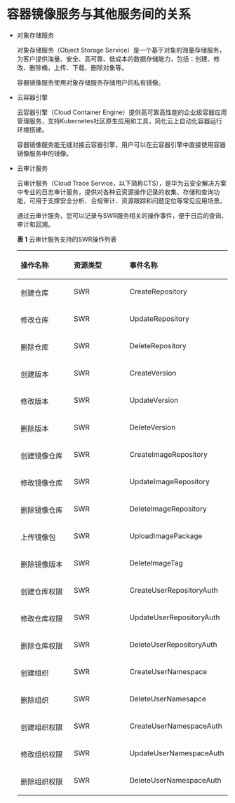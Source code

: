 # 容器镜像服务与其他服务间的关系<a name="swr_01_0003"></a>

-   对象存储服务

    对象存储服务（Object Storage Service）是一个基于对象的海量存储服务，为客户提供海量、安全、高可靠、低成本的数据存储能力，包括：创建、修改、删除桶，上传、下载、删除对象等。

    容器镜像服务使用对象存储服务存储用户的私有镜像。

-   云容器引擎

    云容器引擎（Cloud Container Engine）提供高可靠高性能的企业级容器应用管理服务，支持Kubernetes社区原生应用和工具，简化云上自动化容器运行环境搭建。

    容器镜像服务能无缝对接云容器引擎，用户可以在云容器引擎中直接使用容器镜像服务中的镜像。

-   云审计服务

    云审计服务（Cloud Trace Service，以下简称CTS），是华为云安全解决方案中专业的日志审计服务，提供对各种云资源操作记录的收集、存储和查询功能，可用于支撑安全分析、合规审计、资源跟踪和问题定位等常见应用场景。

    通过云审计服务，您可以记录与SWR服务相关的操作事件，便于日后的查询、审计和回溯。

    **表 1**  云审计服务支持的SWR操作列表

    <a name="table813304811325"></a>
    <table><thead align="left"><tr id="row10134194893218"><th class="cellrowborder" valign="top" width="33.33333333333333%" id="mcps1.2.4.1.1"><p id="p31341148103210"><a name="p31341148103210"></a><a name="p31341148103210"></a>操作名称</p>
    </th>
    <th class="cellrowborder" valign="top" width="33.33333333333333%" id="mcps1.2.4.1.2"><p id="p113474815328"><a name="p113474815328"></a><a name="p113474815328"></a>资源类型</p>
    </th>
    <th class="cellrowborder" valign="top" width="33.33333333333333%" id="mcps1.2.4.1.3"><p id="p171345482325"><a name="p171345482325"></a><a name="p171345482325"></a>事件名称</p>
    </th>
    </tr>
    </thead>
    <tbody><tr id="row18134748153212"><td class="cellrowborder" valign="top" width="33.33333333333333%" headers="mcps1.2.4.1.1 "><p id="p26211832163419"><a name="p26211832163419"></a><a name="p26211832163419"></a>创建仓库</p>
    </td>
    <td class="cellrowborder" valign="top" width="33.33333333333333%" headers="mcps1.2.4.1.2 "><p id="p13621132163414"><a name="p13621132163414"></a><a name="p13621132163414"></a>SWR</p>
    </td>
    <td class="cellrowborder" valign="top" width="33.33333333333333%" headers="mcps1.2.4.1.3 "><p id="p9621113212348"><a name="p9621113212348"></a><a name="p9621113212348"></a>CreateRepository</p>
    </td>
    </tr>
    <tr id="row51349489327"><td class="cellrowborder" valign="top" width="33.33333333333333%" headers="mcps1.2.4.1.1 "><p id="p5621183253414"><a name="p5621183253414"></a><a name="p5621183253414"></a>修改仓库</p>
    </td>
    <td class="cellrowborder" valign="top" width="33.33333333333333%" headers="mcps1.2.4.1.2 "><p id="p106217321342"><a name="p106217321342"></a><a name="p106217321342"></a>SWR</p>
    </td>
    <td class="cellrowborder" valign="top" width="33.33333333333333%" headers="mcps1.2.4.1.3 "><p id="p1962110325348"><a name="p1962110325348"></a><a name="p1962110325348"></a>UpdateRepository</p>
    </td>
    </tr>
    <tr id="row1134748143220"><td class="cellrowborder" valign="top" width="33.33333333333333%" headers="mcps1.2.4.1.1 "><p id="p106212032203419"><a name="p106212032203419"></a><a name="p106212032203419"></a>删除仓库</p>
    </td>
    <td class="cellrowborder" valign="top" width="33.33333333333333%" headers="mcps1.2.4.1.2 "><p id="p6621332143410"><a name="p6621332143410"></a><a name="p6621332143410"></a>SWR</p>
    </td>
    <td class="cellrowborder" valign="top" width="33.33333333333333%" headers="mcps1.2.4.1.3 "><p id="p562115326347"><a name="p562115326347"></a><a name="p562115326347"></a>DeleteRepository</p>
    </td>
    </tr>
    <tr id="row101351148133213"><td class="cellrowborder" valign="top" width="33.33333333333333%" headers="mcps1.2.4.1.1 "><p id="p16211232183415"><a name="p16211232183415"></a><a name="p16211232183415"></a>创建版本</p>
    </td>
    <td class="cellrowborder" valign="top" width="33.33333333333333%" headers="mcps1.2.4.1.2 "><p id="p962153215343"><a name="p962153215343"></a><a name="p962153215343"></a>SWR</p>
    </td>
    <td class="cellrowborder" valign="top" width="33.33333333333333%" headers="mcps1.2.4.1.3 "><p id="p3621143214344"><a name="p3621143214344"></a><a name="p3621143214344"></a>CreateVersion</p>
    </td>
    </tr>
    <tr id="row1784252116336"><td class="cellrowborder" valign="top" width="33.33333333333333%" headers="mcps1.2.4.1.1 "><p id="p20621632143412"><a name="p20621632143412"></a><a name="p20621632143412"></a>修改版本</p>
    </td>
    <td class="cellrowborder" valign="top" width="33.33333333333333%" headers="mcps1.2.4.1.2 "><p id="p162153253413"><a name="p162153253413"></a><a name="p162153253413"></a>SWR</p>
    </td>
    <td class="cellrowborder" valign="top" width="33.33333333333333%" headers="mcps1.2.4.1.3 "><p id="p16211532123416"><a name="p16211532123416"></a><a name="p16211532123416"></a>UpdateVersion</p>
    </td>
    </tr>
    <tr id="row13851724173314"><td class="cellrowborder" valign="top" width="33.33333333333333%" headers="mcps1.2.4.1.1 "><p id="p1362183211344"><a name="p1362183211344"></a><a name="p1362183211344"></a>删除版本</p>
    </td>
    <td class="cellrowborder" valign="top" width="33.33333333333333%" headers="mcps1.2.4.1.2 "><p id="p16214321342"><a name="p16214321342"></a><a name="p16214321342"></a>SWR</p>
    </td>
    <td class="cellrowborder" valign="top" width="33.33333333333333%" headers="mcps1.2.4.1.3 "><p id="p262193218343"><a name="p262193218343"></a><a name="p262193218343"></a>DeleteVersion</p>
    </td>
    </tr>
    <tr id="row20535163218330"><td class="cellrowborder" valign="top" width="33.33333333333333%" headers="mcps1.2.4.1.1 "><p id="p762103210341"><a name="p762103210341"></a><a name="p762103210341"></a>创建镜像仓库</p>
    </td>
    <td class="cellrowborder" valign="top" width="33.33333333333333%" headers="mcps1.2.4.1.2 "><p id="p26211132123413"><a name="p26211132123413"></a><a name="p26211132123413"></a>SWR</p>
    </td>
    <td class="cellrowborder" valign="top" width="33.33333333333333%" headers="mcps1.2.4.1.3 "><p id="p1762183223410"><a name="p1762183223410"></a><a name="p1762183223410"></a>CreateImageRepository</p>
    </td>
    </tr>
    <tr id="row19561437193317"><td class="cellrowborder" valign="top" width="33.33333333333333%" headers="mcps1.2.4.1.1 "><p id="p2621103243416"><a name="p2621103243416"></a><a name="p2621103243416"></a>修改镜像仓库</p>
    </td>
    <td class="cellrowborder" valign="top" width="33.33333333333333%" headers="mcps1.2.4.1.2 "><p id="p5621133273415"><a name="p5621133273415"></a><a name="p5621133273415"></a>SWR</p>
    </td>
    <td class="cellrowborder" valign="top" width="33.33333333333333%" headers="mcps1.2.4.1.3 "><p id="p186210321349"><a name="p186210321349"></a><a name="p186210321349"></a>UpdateImageRepository</p>
    </td>
    </tr>
    <tr id="row105054017335"><td class="cellrowborder" valign="top" width="33.33333333333333%" headers="mcps1.2.4.1.1 "><p id="p1262113263411"><a name="p1262113263411"></a><a name="p1262113263411"></a>删除镜像仓库</p>
    </td>
    <td class="cellrowborder" valign="top" width="33.33333333333333%" headers="mcps1.2.4.1.2 "><p id="p9621193215349"><a name="p9621193215349"></a><a name="p9621193215349"></a>SWR</p>
    </td>
    <td class="cellrowborder" valign="top" width="33.33333333333333%" headers="mcps1.2.4.1.3 "><p id="p1062114324342"><a name="p1062114324342"></a><a name="p1062114324342"></a>DeleteImageRepository</p>
    </td>
    </tr>
    <tr id="row1668944213335"><td class="cellrowborder" valign="top" width="33.33333333333333%" headers="mcps1.2.4.1.1 "><p id="p6621203220346"><a name="p6621203220346"></a><a name="p6621203220346"></a>上传镜像包</p>
    </td>
    <td class="cellrowborder" valign="top" width="33.33333333333333%" headers="mcps1.2.4.1.2 "><p id="p56211432193416"><a name="p56211432193416"></a><a name="p56211432193416"></a>SWR</p>
    </td>
    <td class="cellrowborder" valign="top" width="33.33333333333333%" headers="mcps1.2.4.1.3 "><p id="p662193263419"><a name="p662193263419"></a><a name="p662193263419"></a>UploadImagePackage</p>
    </td>
    </tr>
    <tr id="row5769144512330"><td class="cellrowborder" valign="top" width="33.33333333333333%" headers="mcps1.2.4.1.1 "><p id="p20621132123418"><a name="p20621132123418"></a><a name="p20621132123418"></a>删除镜像版本</p>
    </td>
    <td class="cellrowborder" valign="top" width="33.33333333333333%" headers="mcps1.2.4.1.2 "><p id="p196212323345"><a name="p196212323345"></a><a name="p196212323345"></a>SWR</p>
    </td>
    <td class="cellrowborder" valign="top" width="33.33333333333333%" headers="mcps1.2.4.1.3 "><p id="p14621143273419"><a name="p14621143273419"></a><a name="p14621143273419"></a>DeleteImageTag</p>
    </td>
    </tr>
    <tr id="row16645145103314"><td class="cellrowborder" valign="top" width="33.33333333333333%" headers="mcps1.2.4.1.1 "><p id="p1362117329346"><a name="p1362117329346"></a><a name="p1362117329346"></a>创建仓库权限</p>
    </td>
    <td class="cellrowborder" valign="top" width="33.33333333333333%" headers="mcps1.2.4.1.2 "><p id="p116226329344"><a name="p116226329344"></a><a name="p116226329344"></a>SWR</p>
    </td>
    <td class="cellrowborder" valign="top" width="33.33333333333333%" headers="mcps1.2.4.1.3 "><p id="p18622032103418"><a name="p18622032103418"></a><a name="p18622032103418"></a>CreateUserRepositoryAuth</p>
    </td>
    </tr>
    <tr id="row15741134833312"><td class="cellrowborder" valign="top" width="33.33333333333333%" headers="mcps1.2.4.1.1 "><p id="p162283253418"><a name="p162283253418"></a><a name="p162283253418"></a>修改仓库权限</p>
    </td>
    <td class="cellrowborder" valign="top" width="33.33333333333333%" headers="mcps1.2.4.1.2 "><p id="p962233211345"><a name="p962233211345"></a><a name="p962233211345"></a>SWR</p>
    </td>
    <td class="cellrowborder" valign="top" width="33.33333333333333%" headers="mcps1.2.4.1.3 "><p id="p15622143216346"><a name="p15622143216346"></a><a name="p15622143216346"></a>UpdateUserRepositoryAuth</p>
    </td>
    </tr>
    <tr id="row146779019343"><td class="cellrowborder" valign="top" width="33.33333333333333%" headers="mcps1.2.4.1.1 "><p id="p116225321348"><a name="p116225321348"></a><a name="p116225321348"></a>删除仓库权限</p>
    </td>
    <td class="cellrowborder" valign="top" width="33.33333333333333%" headers="mcps1.2.4.1.2 "><p id="p562283216348"><a name="p562283216348"></a><a name="p562283216348"></a>SWR</p>
    </td>
    <td class="cellrowborder" valign="top" width="33.33333333333333%" headers="mcps1.2.4.1.3 "><p id="p862243263416"><a name="p862243263416"></a><a name="p862243263416"></a>DeleteUserRepositoryAuth</p>
    </td>
    </tr>
    <tr id="row289219417343"><td class="cellrowborder" valign="top" width="33.33333333333333%" headers="mcps1.2.4.1.1 "><p id="p10622153203414"><a name="p10622153203414"></a><a name="p10622153203414"></a>创建组织</p>
    </td>
    <td class="cellrowborder" valign="top" width="33.33333333333333%" headers="mcps1.2.4.1.2 "><p id="p162211327343"><a name="p162211327343"></a><a name="p162211327343"></a>SWR</p>
    </td>
    <td class="cellrowborder" valign="top" width="33.33333333333333%" headers="mcps1.2.4.1.3 "><p id="p18622103216347"><a name="p18622103216347"></a><a name="p18622103216347"></a>CreateUserNamespace</p>
    </td>
    </tr>
    <tr id="row197302713417"><td class="cellrowborder" valign="top" width="33.33333333333333%" headers="mcps1.2.4.1.1 "><p id="p362219326342"><a name="p362219326342"></a><a name="p362219326342"></a>删除组织</p>
    </td>
    <td class="cellrowborder" valign="top" width="33.33333333333333%" headers="mcps1.2.4.1.2 "><p id="p1162218326344"><a name="p1162218326344"></a><a name="p1162218326344"></a>SWR</p>
    </td>
    <td class="cellrowborder" valign="top" width="33.33333333333333%" headers="mcps1.2.4.1.3 "><p id="p7622203233415"><a name="p7622203233415"></a><a name="p7622203233415"></a>DeleteUserNamesapce</p>
    </td>
    </tr>
    <tr id="row17365181112341"><td class="cellrowborder" valign="top" width="33.33333333333333%" headers="mcps1.2.4.1.1 "><p id="p2622232153420"><a name="p2622232153420"></a><a name="p2622232153420"></a>创建组织权限</p>
    </td>
    <td class="cellrowborder" valign="top" width="33.33333333333333%" headers="mcps1.2.4.1.2 "><p id="p1762203211343"><a name="p1762203211343"></a><a name="p1762203211343"></a>SWR</p>
    </td>
    <td class="cellrowborder" valign="top" width="33.33333333333333%" headers="mcps1.2.4.1.3 "><p id="p4622123213419"><a name="p4622123213419"></a><a name="p4622123213419"></a>CreateUserNamespaceAuth</p>
    </td>
    </tr>
    <tr id="row1120451412347"><td class="cellrowborder" valign="top" width="33.33333333333333%" headers="mcps1.2.4.1.1 "><p id="p146221832113413"><a name="p146221832113413"></a><a name="p146221832113413"></a>修改组织权限</p>
    </td>
    <td class="cellrowborder" valign="top" width="33.33333333333333%" headers="mcps1.2.4.1.2 "><p id="p1062218321343"><a name="p1062218321343"></a><a name="p1062218321343"></a>SWR</p>
    </td>
    <td class="cellrowborder" valign="top" width="33.33333333333333%" headers="mcps1.2.4.1.3 "><p id="p66222032143412"><a name="p66222032143412"></a><a name="p66222032143412"></a>UpdateUserNamespaceAuth</p>
    </td>
    </tr>
    <tr id="row15837316103415"><td class="cellrowborder" valign="top" width="33.33333333333333%" headers="mcps1.2.4.1.1 "><p id="p962273213411"><a name="p962273213411"></a><a name="p962273213411"></a>删除组织权限</p>
    </td>
    <td class="cellrowborder" valign="top" width="33.33333333333333%" headers="mcps1.2.4.1.2 "><p id="p86221232183411"><a name="p86221232183411"></a><a name="p86221232183411"></a>SWR</p>
    </td>
    <td class="cellrowborder" valign="top" width="33.33333333333333%" headers="mcps1.2.4.1.3 "><p id="p1762243213413"><a name="p1762243213413"></a><a name="p1762243213413"></a>DeleteUserNamespaceAuth</p>
    </td>
    </tr>
    </tbody>
    </table>


